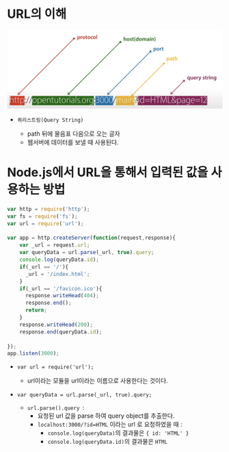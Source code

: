 # URL의 이해

![url](./img/url.png)

- `쿼리스트링(Query String)`

  - path 뒤에 물음표 다음으로 오는 글자
  - 웹서버에 데이터를 보낼 때 사용된다.

  



# Node.js에서 URL을 통해서 입력된 값을 사용하는 방법

```javascript
var http = require('http');
var fs = require('fs');
var url = require('url');

var app = http.createServer(function(request,response){
    var _url = request.url;
    var queryData = url.parse(_url, true).query;
    console.log(queryData.id);
    if(_url == '/'){
      _url = '/index.html';
    }
    if(_url == '/favicon.ico'){
      response.writeHead(404);
      response.end();
      return;
    }
    response.writeHead(200);
    response.end(queryData.id); 

});
app.listen(3000);

```



- `var url = require('url');`
  - url이라는 모듈을 url이라는 이름으로 사용한다는 것이다.

- `var queryData = url.parse(_url, true).query;`
  - `url.parse().query `:
    - 요청된 url 값을 parse 하여 query object를 추출한다.
    - `localhost:3000/?id=HTML` 이라는 url 로 요청하였을 때 : 
      - `console.log(queryData)`의 결과물은 `{ id: 'HTML' }`
      - `console.log(queryData.id)`의 결과물은 `HTML`
